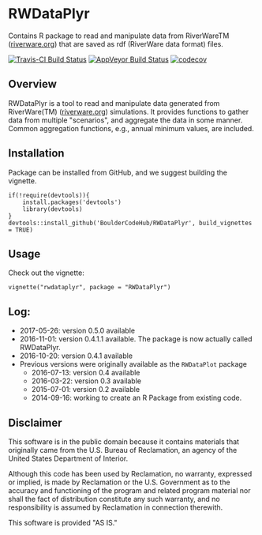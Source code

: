 # RWDataPlyr


Contains R package to read and manipulate data from RiverWareTM ([riverware.org](http://www.riverware.org)) that are saved as rdf (RiverWare data format) files.  

[![Travis-CI Build Status](https://travis-ci.org/rabutler/RWDataPlyr.svg?branch=master)](https://travis-ci.org/rabutler/RWDataPlyr) [![AppVeyor Build Status](https://ci.appveyor.com/api/projects/status/github/BoulderCodeHub/rwdataplyr-rqigq?branch=master&svg=true)](https://ci.appveyor.com/project/BoulderCodeHub/rwdataplyr-rqigq)  [![codecov](https://codecov.io/gh/rabutler/RWDataPlyr/branch/master/graphs/badge.svg)](https://codecov.io/gh/rabutler/RWDataPlyr)


## Overview

RWDataPlyr is a tool to read and manipulate data generated from RiverWare(TM)  ([riverware.org](http://www.riverware.org)) simulations. It provides functions to gather data from multiple "scenarios", and aggregate the data in some manner. Common aggregation functions, e.g., annual minimum values, are included.  

## Installation

Package can be installed from GitHub, and we suggest building the vignette. 

```
if(!require(devtools)){
	install.packages('devtools')
	library(devtools)
}
devtools::install_github('BoulderCodeHub/RWDataPlyr', build_vignettes = TRUE)
```

## Usage

Check out the vignette:

```
vignette("rwdataplyr", package = "RWDataPlyr")
```

## Log:
* 2017-05-26: version 0.5.0 available
* 2016-11-01: version 0.4.1.1 available. The package is now actually called RWDataPlyr.
* 2016-10-20: version 0.4.1 available
* Previous versions were originally available as the `RWDataPlot` package
  * 2016-07-13: version 0.4 available
  * 2016-03-22: version 0.3 available
  * 2015-07-01: version 0.2 available
  * 2014-09-16: working to create an R Package from existing code.
  
## Disclaimer

This software is in the public domain because it contains materials that originally came from the U.S. Bureau of Reclamation, an agency of the United States Department of Interior. 

Although this code has been used by Reclamation, no warranty, expressed or implied, is made by Reclamation or the U.S. Government as to the accuracy and functioning of the program and related program material nor shall the fact of distribution constitute any such warranty, and no responsibility is assumed by Reclamation in connection therewith.

This software is provided "AS IS."
